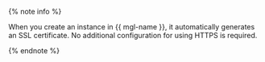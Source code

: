 {% note info %}

When you create an instance in {{ mgl-name }}, it automatically generates an SSL certificate. No additional configuration for using HTTPS is required.

{% endnote %}
